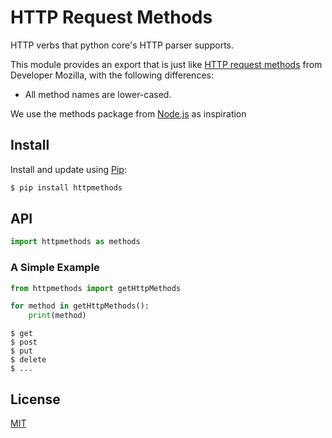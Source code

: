 # HTTP Request Methods

HTTP verbs that python core's HTTP parser supports.

This module provides an export that is just like
[HTTP request methods](https://developer.mozilla.org/en-US/docs/Web/HTTP/Methods) from Developer Mozilla,
with the following differences:

  * All method names are lower-cased.

We use the methods package from [Node.js](https://www.npmjs.com/package/methods) as inspiration

## Install
Install and update using [Pip](https://pypi.org/):

```sh
$ pip install httpmethods
```

## API

```python
import httpmethods as methods
```


### A Simple Example
```python
from httpmethods import getHttpMethods

for method in getHttpMethods():
    print(method)
```
```
$ get
$ post
$ put
$ delete
$ ...
```
## License

[MIT](LICENSE)